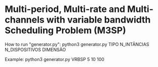 # Multi-period, Multi-rate and Multi-channels with variable bandwidth Scheduling Problem (M3SP)

How to run "generator.py": python3 generator.py TIPO N_INTÂNCIAS N_DISPOSITIVOS DIMENSÃO

Example: python3 generator.py VRBSP 5 10 100